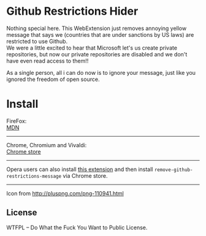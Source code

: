 Github Restrictions Hider
===
Nothing special here. This WebExtension just removes annoying yellow message that says we (countries that are under sanctions by US laws) are restricted to use Github.   
We were a little excited to hear that Microsoft let's us create private repositories, but now our private repositories are disabled and we don't have even read access to them!!    

As a single person, all i can do now is to ignore your message, just like you ignored the freedom of open source. 
# Install

FireFox:    
[MDN](https://addons.mozilla.org/en-US/firefox/addon/github-restrictions-hider/)    
___
Chrome, Chromium and Vivaldi:    
[Chrome store](https://chrome.google.com/webstore/detail/pkconlgalehldobejjolennilngnmcnb/publish-accepted?hl=en-US)    
___
Opera users can also install [this extension](https://addons.opera.com/en/extensions/details/install-chrome-extensions/) and then install `remove-github-restrictions-message` via Chrome store.    
___

Icon from http://pluspng.com/png-110941.html

## License
WTFPL – Do What the Fuck You Want to Public License.
